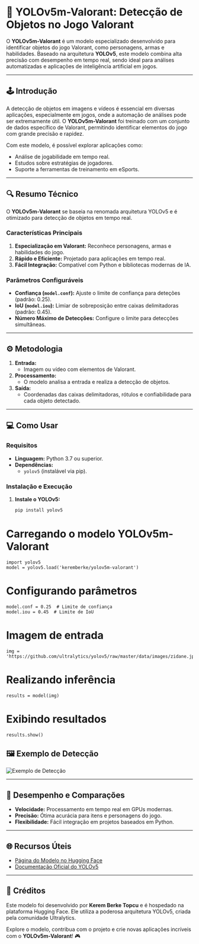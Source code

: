 # 🎯 YOLOv5m-Valorant: Detecção de Objetos no Jogo Valorant

O **YOLOv5m-Valorant** é um modelo especializado desenvolvido para identificar objetos do jogo Valorant, como personagens, armas e habilidades. Baseado na arquitetura **YOLOv5**, este modelo combina alta precisão com desempenho em tempo real, sendo ideal para análises automatizadas e aplicações de inteligência artificial em jogos.

---

## 🕹️ Introdução

A detecção de objetos em imagens e vídeos é essencial em diversas aplicações, especialmente em jogos, onde a automação de análises pode ser extremamente útil. O **YOLOv5m-Valorant** foi treinado com um conjunto de dados específico de Valorant, permitindo identificar elementos do jogo com grande precisão e rapidez.

Com este modelo, é possível explorar aplicações como:
- Análise de jogabilidade em tempo real.
- Estudos sobre estratégias de jogadores.
- Suporte a ferramentas de treinamento em eSports.

---

## 🔍 Resumo Técnico

O **YOLOv5m-Valorant** se baseia na renomada arquitetura YOLOv5 e é otimizado para detecção de objetos em tempo real. 

### Características Principais

1. **Especialização em Valorant:** Reconhece personagens, armas e habilidades do jogo.
2. **Rápido e Eficiente:** Projetado para aplicações em tempo real.
3. **Fácil Integração:** Compatível com Python e bibliotecas modernas de IA.

### Parâmetros Configuráveis
- **Confiança (`model.conf`):** Ajuste o limite de confiança para deteções (padrão: 0.25).
- **IoU (`model.iou`):** Limiar de sobreposição entre caixas delimitadoras (padrão: 0.45).
- **Número Máximo de Detecções:** Configure o limite para detecções simultâneas.

---

## ⚙️ Metodologia

1. **Entrada:**
   - Imagem ou vídeo com elementos de Valorant.
2. **Processamento:**
   - O modelo analisa a entrada e realiza a detecção de objetos.
3. **Saída:**
   - Coordenadas das caixas delimitadoras, rótulos e confiabilidade para cada objeto detectado.

---

## 💻 Como Usar

### Requisitos

- **Linguagem:** Python 3.7 ou superior.
- **Dependências:** 
  - `yolov5` (instalável via pip).

### Instalação e Execução

1. **Instale o YOLOv5:**
   ```bash
   pip install yolov5


# Carregando o modelo YOLOv5m-Valorant
    import yolov5
    model = yolov5.load('keremberke/yolov5m-valorant')

# Configurando parâmetros
    model.conf = 0.25  # Limite de confiança
    model.iou = 0.45  # Limite de IoU

# Imagem de entrada
    img = 'https://github.com/ultralytics/yolov5/raw/master/data/images/zidane.jpg'

# Realizando inferência
    results = model(img)

# Exibindo resultados
    results.show()

## 🖼️ Exemplo de Detecção

![Exemplo de Detecção](https://huggingface.co/keremberke/yolov5m-valorant/resolve/main/sample_visuals.jpg)

---

## 🚀 Desempenho e Comparações

- **Velocidade:** Processamento em tempo real em GPUs modernas.
- **Precisão:** Ótima acurácia para itens e personagens do jogo.
- **Flexibilidade:** Fácil integração em projetos baseados em Python.

---

## 🌐 Recursos Úteis

- [Página do Modelo no Hugging Face](https://huggingface.co/keremberke/yolov5m-valorant)
- [Documentação Oficial do YOLOv5](https://github.com/ultralytics/yolov5)

---

## 🤝 Créditos

Este modelo foi desenvolvido por **Kerem Berke Topcu** e é hospedado na plataforma Hugging Face. Ele utiliza a poderosa arquitetura YOLOv5, criada pela comunidade Ultralytics.

Explore o modelo, contribua com o projeto e crie novas aplicações incríveis com o **YOLOv5m-Valorant**! 🎮